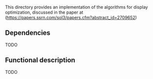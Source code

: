 This directory provides an implementation of the algorithms for display optimization, discussed in the paper at (https://papers.ssrn.com/sol3/papers.cfm?abstract_id=2709652)

## Dependencies
TODO

## Functional description
TODO
